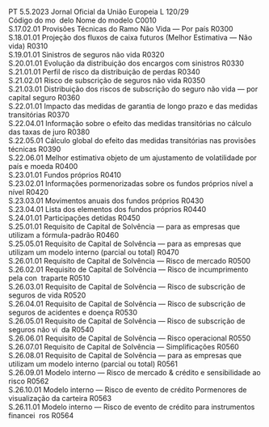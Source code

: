 PT  5.5.2023 Jornal Oficial da União Europeia L 120/29  
Código do mo ­
delo  Nome do modelo  C0010  
S.17.02.01  Provisões Técnicas do Ramo Não Vida — Por país  R0300  
S.18.01.01  Projeção dos fluxos de caixa futuros (Melhor Estimativa — Não vida)  R0310  
S.19.01.01  Sinistros de seguros não vida  R0320  
S.20.01.01  Evolução da distribuição dos encargos com sinistros  R0330  
S.21.01.01  Perfil de risco da distribuição de perdas  R0340  
S.21.02.01  Risco de subscrição de seguros não vida  R0350  
S.21.03.01  Distribuição dos riscos de subscrição do seguro não vida — por capital 
seguro  R0360  
S.22.01.01  Impacto das medidas de garantia de longo prazo e das medidas transitórias  R0370  
S.22.04.01  Informação sobre o efeito das medidas transitórias no cálculo das taxas de 
juro  R0380  
S.22.05.01  Cálculo global do efeito das medidas transitórias nas provisões técnicas  R0390  
S.22.06.01  Melhor estimativa objeto de um ajustamento de volatilidade por país e 
moeda  R0400  
S.23.01.01  Fundos próprios  R0410  
S.23.02.01  Informações pormenorizadas sobre os fundos próprios nível a nível  R0420  
S.23.03.01  Movimentos anuais dos fundos próprios  R0430  
S.23.04.01  Lista dos elementos dos fundos próprios  R0440  
S.24.01.01  Participações detidas  R0450  
S.25.01.01  Requisito de Capital de Solvência — para as empresas que utilizam a 
fórmula-padrão  R0460  
S.25.05.01  Requisito de Capital de Solvência — para as empresas que utilizam um 
modelo interno (parcial ou total)  R0470  
S.26.01.01  Requisito de Capital de Solvência — Risco de mercado  R0500  
S.26.02.01  Requisito de Capital de Solvência — Risco de incumprimento pela con ­
traparte  R0510  
S.26.03.01  Requisito de Capital de Solvência — Risco de subscrição de seguros de vida  R0520  
S.26.04.01  Requisito de Capital de Solvência — Risco de subscrição de seguros de 
acidentes e doença  R0530  
S.26.05.01  Requisito de Capital de Solvência — Risco de subscrição de seguros não vi ­
da  R0540  
S.26.06.01  Requisito de Capital de Solvência — Risco operacional  R0550  
S.26.07.01  Requisito de Capital de Solvência — Simplificações  R0560  
S.26.08.01  Requisito de Capital de Solvência — para as empresas que utilizam um 
modelo interno (parcial ou total)  R0561  
S.26.09.01  Modelo interno — Risco de mercado & crédito e sensibilidade ao risco  R0562  
S.26.10.01  Modelo interno — Risco de evento de crédito Pormenores de visualização 
da carteira  R0563  
S.26.11.01  Modelo interno — Risco de evento de crédito para instrumentos financei ­
ros  R0564